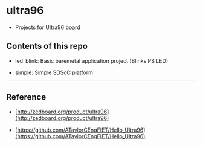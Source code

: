# ultra96

- Projects for Ultra96 board
  
## Contents of this repo

- led_blink: Basic baremetal application project (Blinks PS LED)

- simple: Simple SDSoC platform

***

## Reference

- [http://zedboard.org/product/ultra96](http://zedboard.org/product/ultra96)

- [https://github.com/ATaylorCEngFIET/Hello_Ultra96](https://github.com/ATaylorCEngFIET/Hello_Ultra96)
